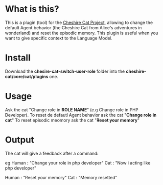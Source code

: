 # What is this?
This is a plugin (tool) for the [Cheshire Cat Project](https://github.com/pieroit/cheshire-cat), allowing to change the default Agent behavior (the Cheshire Cat from Alice's adventures in wonderland) and reset the episodic memory. This plugin is useful when you want to give specific context to the Language Model.

# Install
Download the **chesire-cat-switch-user-role** folder into the **cheshire-cat/core/cat/plugins** one.

# Usage
Ask the cat "Change role in **ROLE NAME**" (e.g Change role in PHP Developer).
To reset de defautl Agent behavior ask the cat "**Change role in cat**"
To reset episodic meomory ask the cat "**Reset your memory**"

# Output
The cat will give a feedback after a command:

eg
Human : "Change your role in php developer"
Cat : "Now i acting like php developer"

Human : "Reset your memory"
Cat : "Memory resetted"
